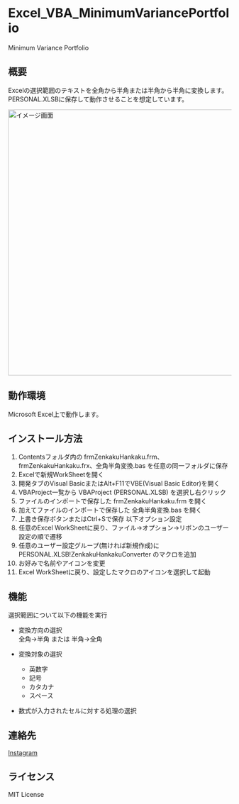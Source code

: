 # Excel_VBA_MinimumVariancePortfolio
Minimum Variance Portfolio

## 概要
Excelの選択範囲のテキストを全角から半角または半角から半角に変換します。  
PERSONAL.XLSBに保存して動作させることを想定しています。  

<img src="image_zenhancon.png" alt="イメージ画面" width="600">

## 動作環境
Microsoft Excel上で動作します。  

## インストール方法
1. Contentsフォルダ内の frmZenkakuHankaku.frm、frmZenkakuHankaku.frx、全角半角変換.bas を任意の同一フォルダに保存
2. Excelで新規WorkSheetを開く
3. 開発タブのVisual BasicまたはAlt+F11でVBE(Visual Basic Editor)を開く
4. VBAProject一覧から VBAProject (PERSONAL.XLSB) を選択し右クリック
5. ファイルのインポートで保存した frmZenkakuHankaku.frm を開く
6. 加えてファイルのインポートで保存した 全角半角変換.bas を開く
7. 上書き保存ボタンまたはCtrl+Sで保存
以下オプション設定  
8. 任意のExcel WorkSheetに戻り、ファイル→オプション→リボンのユーザー設定の順で遷移
9. 任意のユーザー設定グループ(無ければ新規作成)に PERSONAL.XLSB!ZenkakuHankakuConverter のマクロを追加
10. お好みで名前やアイコンを変更
11. Excel WorkSheetに戻り、設定したマクロのアイコンを選択して起動

## 機能
選択範囲について以下の機能を実行

* 変換方向の選択  
  全角→半角 または 半角→全角  

* 変換対象の選択  
  * 英数字  
  * 記号    
  * カタカナ  
  * スペース  

* 数式が入力されたセルに対する処理の選択  

## 連絡先
[Instagram](https://www.instagram.com/nattotoasto?igsh=NWNtdHhnY3A4NDQ0 "nattotoasto")

## ライセンス
MIT License
